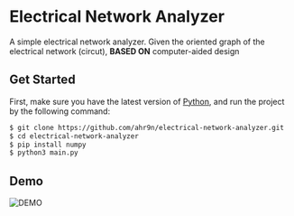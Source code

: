# Electrical Network Analyzer

A simple electrical network analyzer. Given the oriented graph of the electrical network (circut), **BASED ON** computer-aided design

## Get Started

First, make sure you have the latest version of [Python](https://www.python.org/downloads/), 
and run the project by the following command:

```bash
$ git clone https://github.com/ahr9n/electrical-network-analyzer.git
$ cd electrical-network-analyzer
$ pip install numpy
$ python3 main.py
```

## Demo

![DEMO](https://user-images.githubusercontent.com/52632898/147582066-4e9a5e2d-f6ee-480c-8819-b12a034da4ea.gif)
